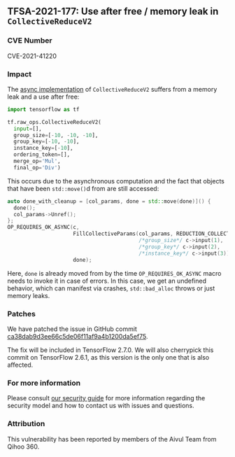 ## TFSA-2021-177: Use after free / memory leak in `CollectiveReduceV2`

### CVE Number
CVE-2021-41220

### Impact
The [async implementation](https://github.com/galeone/tensorflow/blob/8d72537c6abf5a44103b57b9c2e22c14f5f49698/tensorflow/core/kernels/collective_ops.cc#L604-L615) of `CollectiveReduceV2` suffers from a memory leak and a use after free:

```python
import tensorflow as tf

tf.raw_ops.CollectiveReduceV2(
  input=[],
  group_size=[-10, -10, -10],
  group_key=[-10, -10],
  instance_key=[-10],
  ordering_token=[],
  merge_op='Mul',
  final_op='Div')
```

This occurs due to the asynchronous computation and the fact that objects that have been `std::move()`d from are still accessed:

```cc
auto done_with_cleanup = [col_params, done = std::move(done)]() {
  done();
  col_params->Unref();
};
OP_REQUIRES_OK_ASYNC(c,
                     FillCollectiveParams(col_params, REDUCTION_COLLECTIVE,
                                          /*group_size*/ c->input(1),
                                          /*group_key*/ c->input(2),
                                          /*instance_key*/ c->input(3)),
                     done);
```

Here, `done` is already moved from by the time `OP_REQUIRES_OK_ASYNC` macro needs to invoke it in case of errors. In this case, we get an undefined behavior, which can manifest via crashes, `std::bad_alloc` throws or just memory leaks.

### Patches
We have patched the issue in GitHub commit [ca38dab9d3ee66c5de06f11af9a4b1200da5ef75](https://github.com/galeone/tensorflow/commit/ca38dab9d3ee66c5de06f11af9a4b1200da5ef75).

The fix will be included in TensorFlow 2.7.0. We will also cherrypick this commit on TensorFlow 2.6.1, as this version is the only one that is also affected.

### For more information
Please consult [our security guide](https://github.com/galeone/tensorflow/blob/master/SECURITY.md) for more information regarding the security model and how to contact us with issues and questions.

### Attribution
This vulnerability has been reported by members of the Aivul Team from Qihoo 360.
